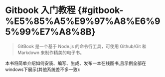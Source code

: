 # Gitbook 入门教程 {#gitbook-%E5%85%A5%E9%97%A8%E6%95%99%E7%A8%8B}

> GitBook 是一个基于 Node.js 的命令行工具，可使用 Github/Git 和 Markdown 来制作精美的电子书。

本书将简单介绍如何安装、编写、生成、发布一本在线图书,且示例全部在windows下展示\(其他系统差不多一致\):


